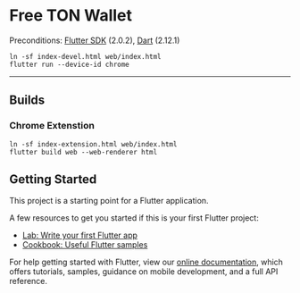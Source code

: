 # Free TON Wallet

Preconditions: [Flutter SDK](https://flutter.dev/docs) (2.0.2), [Dart](https://dart.dev/) (2.12.1)

```
ln -sf index-devel.html web/index.html
flutter run --device-id chrome
```

---

## Builds

### Chrome Extenstion

```
ln -sf index-extension.html web/index.html
flutter build web --web-renderer html
```


## Getting Started

This project is a starting point for a Flutter application.

A few resources to get you started if this is your first Flutter project:

- [Lab: Write your first Flutter app](https://flutter.dev/docs/get-started/codelab)
- [Cookbook: Useful Flutter samples](https://flutter.dev/docs/cookbook)

For help getting started with Flutter, view our
[online documentation](https://flutter.dev/docs), which offers tutorials,
samples, guidance on mobile development, and a full API reference.




